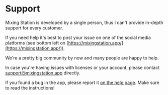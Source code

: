 # Support

Mixing Station is developed by a single person, thus I can't provide
in-depth support for every customer.

If you need help it's best to post your issue on one of the social media platforms (see bottom left
on [https://mixingstation.app/](https://mixingstation.app/)).

We're a pretty big community by now and many people are happy to help.

In case you're having issues with licenses or your account, please contact support@mixingstation.app directly.


If you found a bug in the app, please report it [on the help page](https://mixingstation.app/help). 
Make sure to read the instructions!